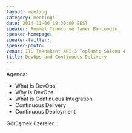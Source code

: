 ```yaml
---
layout: meeting
category: meetings
date: 2014-11-06 19:30:00 EEST
speaker: Rommel Tinoco ve Tamer Boncooglu
speaker-homepage: 
speaker-twitter: 
speaker-photo: 
venue: ITÜ Teknokent ARI-3 Toplantı Salonu 4
title: DevOps and Continuous Delivery
---
```


Agenda: 

- What is DevOps
- Why is DevOps
- What is Continuous Integration
- Continuous Delivery
- Continuous Deployment

Görüşmek üzereler...
